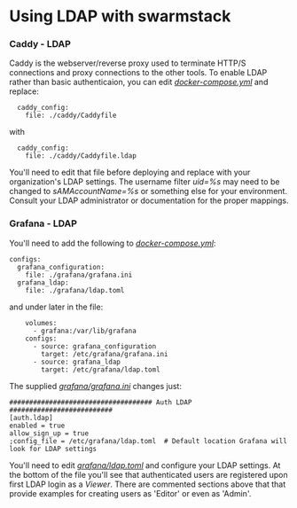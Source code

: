 # Using LDAP with swarmstack

### Caddy - LDAP

Caddy is the webserver/reverse proxy used to terminate HTTP/S connections and proxy connections to the other tools. To enable LDAP rather than basic authenticaion, you can edit _[docker-compose.yml](https://github.com/swarmstack/swarmstack/blob/master/docker-compose.yml)_ and replace:

```
  caddy_config:
    file: ./caddy/Caddyfile
```
with
```
  caddy_config:
    file: ./caddy/Caddyfile.ldap
```
You'll need to edit that file before deploying and replace with your organization's LDAP settings. The username filter _uid=%s_ may need to be changed to _sAMAccountName=%s_ or something else for your environment. Consult your LDAP administrator or documentation for the proper mappings.

### Grafana - LDAP
You'll need to add the following to _[docker-compose.yml](https://github.com/swarmstack/swarmstack/blob/master/docker-compose.yml)_:

```
configs:
  grafana_configuration:
    file: ./grafana/grafana.ini
  grafana_ldap:
    file: ./grafana/ldap.toml
```
and under later in the file:
```
    volumes:
      - grafana:/var/lib/grafana
    configs:
      - source: grafana_configuration
        target: /etc/grafana/grafana.ini
      - source: grafana_ldap
        target: /etc/grafana/ldap.toml

```
The supplied _[grafana/grafana.ini](https://github.com/swarmstack/swarmstack/blob/master/grafana/grafana.ini)_ changes just:
```
#################################### Auth LDAP ##########################
[auth.ldap]
enabled = true
allow_sign_up = true
;config_file = /etc/grafana/ldap.toml  # Default location Grafana will look for LDAP settings
```
You'll need to edit _[grafana/ldap.toml](https://github.com/swarmstack/swarmstack/blob/master/grafana/ldap.toml)_ and configure your LDAP settings. At the bottom of the file you'll see that authenticated users are registered upon first LDAP login as a _Viewer_. There are commented sections above that that provide examples for creating users as 'Editor' or even as 'Admin'.
